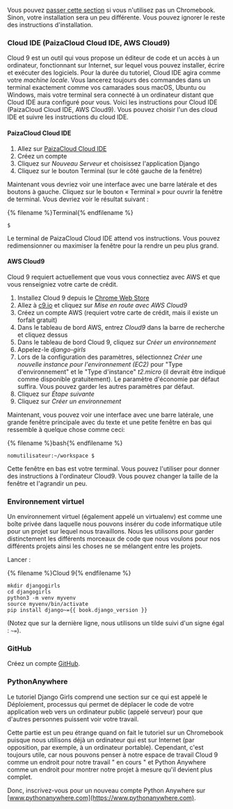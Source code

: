 Vous pouvez [passer cette section](http://tutorial.djangogirls.org/en/installation/#install-python) si vous n'utilisez pas un Chromebook. Sinon, votre installation sera un peu différente. Vous pouvez ignorer le reste des instructions d'installation.

### Cloud IDE (PaizaCloud Cloud IDE, AWS Cloud9)

Cloud 9 est un outil qui vous propose un éditeur de code et un accès à un ordinateur, fonctionnant sur Internet, sur lequel vous pouvez installer, écrire et exécuter des logiciels. Pour la durée du tutoriel, Cloud IDE agira comme votre *machine locale*. Vous lancerez toujours des commandes dans un terminal exactement comme vos camarades sous macOS, Ubuntu ou Windows, mais votre terminal sera connecté à un ordinateur distant que Cloud IDE aura configuré pour vous. Voici les instructions pour Cloud IDE (PaizaCloud Cloud IDE, AWS Cloud9). Vous pouvez choisir l'un des cloud IDE et suivre les instructions du cloud IDE.

#### PaizaCloud Cloud IDE

1. Allez sur [PaizaCloud Cloud IDE](https://paiza.cloud/)
2. Créez un compte
3. Cliquez sur *Nouveau Serveur* et choisissez l'application Django
4. Cliquez sur le bouton Terminal (sur le côté gauche de la fenêtre)

Maintenant vous devriez voir une interface avec une barre latérale et des boutons à gauche. Cliquez sur le bouton « Terminal » pour ouvrir la fenêtre de terminal. Vous devriez voir le résultat suivant :

{% filename %}Terminal{% endfilename %}

    $
    

Le terminal de PaizaCloud Cloud IDE attend vos instructions. Vous pouvez redimensionner ou maximiser la fenêtre pour la rendre un peu plus grand.

#### AWS Cloud9

Cloud 9 requiert actuellement que vous vous connectiez avec AWS et que vous renseigniez votre carte de crédit.

1. Installez Cloud 9 depuis le [Chrome Web Store](https://chrome.google.com/webstore/detail/cloud9/nbdmccoknlfggadpfkmcpnamfnbkmkcp)
2. Allez à [c9.io](https://c9.io) et cliquez sur *Mise en route avec AWS Cloud9*
3. Créez un compte AWS (requiert votre carte de crédit, mais il existe un forfait gratuit)
4. Dans le tableau de bord AWS, entrez *Cloud9* dans la barre de recherche et cliquez dessus
5. Dans le tableau de bord Cloud 9, cliquez sur *Créer un environnement*
6. Appelez-le *django-girls*
7. Lors de la configuration des paramètres, sélectionnez *Créer une nouvelle instance pour l'environnement (EC2)* pour "Type d'environnement" et le "Type d'instance" *t2.micro* (il devrait être indiqué comme disponible gratuitement). Le paramètre d'économie par défaut suffira. Vous pouvez garder les autres paramètres par défaut.
8. Cliquez sur *Étape suivante*
9. Cliquez sur *Créer un environnement*

Maintenant, vous pouvez voir une interface avec une barre latérale, une grande fenêtre principale avec du texte et une petite fenêtre en bas qui ressemble à quelque chose comme ceci:

{% filename %}bash{% endfilename %}

    nomutilisateur:~/workspace $
    

Cette fenêtre en bas est votre terminal. Vous pouvez l'utiliser pour donner des instructions à l'ordinateur Cloud9. Vous pouvez changer la taille de la fenêtre et l'agrandir un peu.

### Environnement virtuel

Un environnement virtuel (également appelé un virtualenv) est comme une boîte privée dans laquelle nous pouvons insérer du code informatique utile pour un projet sur lequel nous travaillons. Nous les utilisons pour garder distinctement les différents morceaux de code que nous voulons pour nos différents projets ainsi les choses ne se mélangent entre les projets.

Lancer :

{% filename %}Cloud 9{% endfilename %}

    mkdir djangogirls
    cd djangogirls
    python3 -m venv myvenv
    source myvenv/bin/activate
    pip install django~={{ book.django_version }}
    

(Notez que sur la dernière ligne, nous utilisons un tilde suivi d'un signe égal : `~=`).

### GitHub

Créez un compte [GitHub](https://github.com).

### PythonAnywhere

Le tutoriel Django Girls comprend une section sur ce qui est appelé le Déploiement, processus qui permet de déplacer le code de votre application web vers un ordinateur public (appelé serveur) pour que d'autres personnes puissent voir votre travail.

Cette partie est un peu étrange quand on fait le tutoriel sur un Chromebook puisque nous utilisons déjà un ordinateur qui est sur Internet (par opposition, par exemple, à un ordinateur portable). Cependant, c'est toujours utile, car nous pouvons penser à notre espace de travail Cloud 9 comme un endroit pour notre travail " en cours " et Python Anywhere comme un endroit pour montrer notre projet à mesure qu'il devient plus complet.

Donc, inscrivez-vous pour un nouveau compte Python Anywhere sur [www.pythonanywhere.com](https://www.pythonanywhere.com).